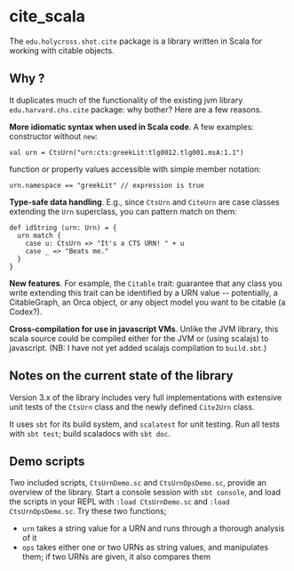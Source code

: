 # cite_scala

The `edu.holycross.shot.cite` package is a library written in Scala for working with citable objects.

## Why ?

It duplicates much of the functionality of the existing jvm library `edu.harvard.chs.cite` package:  why bother?  Here are a few reasons.

**More idiomatic syntax when used in Scala code**.  A few examples: constructor without `new`:

    val urn = CtsUrn("urn:cts:greekLit:tlg0012.tlg001.msA:1.1")

function or property values accessible with simple member notation:

    urn.namespace == "greekLit" // expression is true


**Type-safe data handling**.  E.g., since `CtsUrn` and `CiteUrn` are case classes  extending the `Urn` superclass, you can pattern match on them:

    def idString (urn: Urn) = {
      urn match {
        case u: CtsUrn => "It's a CTS URN! " + u
        case _ => "Beats me."
      }
    }


**New features**.  For example, the `Citable` trait:  guarantee that any class you write extending this trait can be identified by a URN value -- potentially, a CitableGraph, an Orca object, or any object model you want to be citable (a Codex?).

**Cross-compilation for use in javascript VMs**.  Unlike the JVM library, this scala source could be compiled either for the JVM or (using scalajs) to javascript.  (NB: I have not yet added scalajs compilation to `build.sbt`.)

## Notes on the current state of the library

Version 3.x of the library includes very full implementations with extensive unit tests of the `CtsUrn` class and the newly defined `Cite2Urn` class.

It uses `sbt` for its build system, and `scalatest` for unit testing.  Run all tests with `sbt test`; build scaladocs with `sbt doc`.


## Demo scripts

Two included scripts, `CtsUrnDemo.sc` and `CtsUrnOpsDemo.sc`, provide an overview of the library.  Start a console session with `sbt console`, and load the scripts in your REPL with `:load CtsUrnDemo.sc` and `:load CtsUrnOpsDemo.sc`. Try these two functions;


- `urn` takes a string value for a URN and runs through a thorough analysis of it
- `ops` takes either one or two URNs as string values, and manipulates them; if two URNs are given, it also compares them
